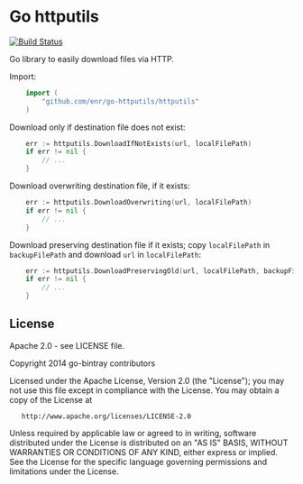 Go httputils
============

[![Build Status](https://travis-ci.org/enr/go-httputils.png?branch=master)](https://travis-ci.org/enr/go-httputils)

Go library to easily download files via HTTP.

Import:

```Go
    import (
        "github.com/enr/go-httputils/httputils"
    )
```

Download only if destination file does not exist:

```Go
    err := httputils.DownloadIfNotExists(url, localFilePath)
    if err != nil {
        // ...
    }
```

Download overwriting destination file, if it exists:

```Go
    err := httputils.DownloadOverwriting(url, localFilePath)
    if err != nil {
        // ...
    }
```

Download preserving destination file if it exists; copy `localFilePath` in `backupFilePath` and download `url` in `localFilePath`:

```Go
    err := httputils.DownloadPreservingOld(url, localFilePath, backupFilePath)
    if err != nil {
        // ...
    }
```


License
-------

Apache 2.0 - see LICENSE file.

   Copyright 2014 go-bintray contributors

   Licensed under the Apache License, Version 2.0 (the "License");
   you may not use this file except in compliance with the License.
   You may obtain a copy of the License at

       http://www.apache.org/licenses/LICENSE-2.0

   Unless required by applicable law or agreed to in writing, software
   distributed under the License is distributed on an "AS IS" BASIS,
   WITHOUT WARRANTIES OR CONDITIONS OF ANY KIND, either express or implied.
   See the License for the specific language governing permissions and
   limitations under the License.
